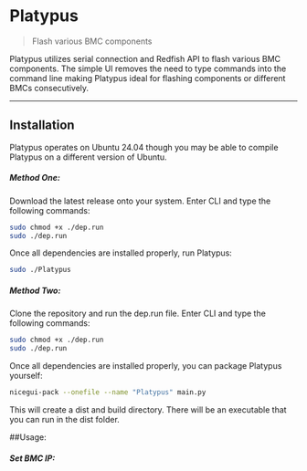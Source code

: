 # Platypus

> Flash various BMC components

Platypus utilizes serial connection and Redfish API to flash various BMC 
components. The simple UI removes the need to type commands into the command line
making Platypus ideal for flashing components or different BMCs consecutively.

---

## Installation

Platypus operates on Ubuntu 24.04 though you may be able to compile Platypus on a different version of Ubuntu.

#####  Method One:
Download the latest release onto your system.
Enter CLI and type the following commands:
  ```sh
  sudo chmod +x ./dep.run 
sudo ./dep.run
  ```
Once all dependencies are installed properly, run Platypus:
  ```sh
  sudo ./Platypus
  ```

##### Method Two: 
Clone the repository and run the dep.run file.
Enter CLI and type the following commands:
  ```sh
  sudo chmod +x ./dep.run 
  sudo ./dep.run
  ```
Once all dependencies are installed properly, you can package Platypus yourself:
  ```sh
  nicegui-pack --onefile --name "Platypus" main.py
  ```
This will create a dist and build directory. There will be an executable that you can run in the dist folder.

##Usage:

##### Set BMC IP:

